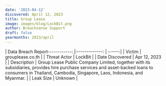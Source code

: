 ```yaml
---
date: '2023-04-12'
discovered: April 12, 2023
title: Group Lease
image: images/blog/LockBit.png
author: Breachsense Support
draft: false
yearmonths: 2023/april
---
```


| Data Breach Report------------:     |:-------------:    | :-----:|
| Victim      | grouplease.co.th      | 
| Threat Actor      | LockBit      | 
| Date Discovered      | Apr 12, 2023      | 
| Description      | Group Lease Public Company Limited, together with its subsidiaries, provides hire purchase services and asset-backed loans to consumers in Thailand, Cambodia, Singapore, Laos, Indonesia, and Myanmar.      | 
| Leak Size      | Unknown      | 


